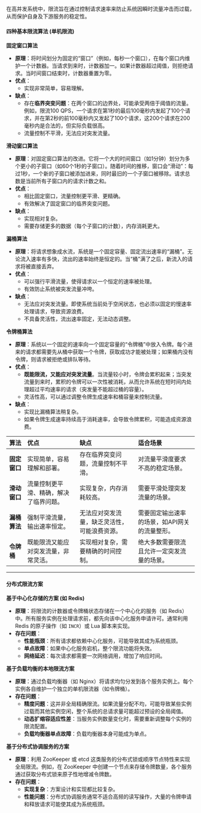 
在高并发系统中，限流旨在通过控制请求速率来防止系统因瞬时流量冲击而过载，从而保护自身及下游服务的稳定性。

#### 四种基本限流算法 (单机限流)

**固定窗口算法**

*   **原理**：将时间划分为固定的“窗口”（例如，每秒一个窗口），在每个窗口内维护一个计数器。当请求到来时，计数器加一。如果计数器超过阈值，则拒绝请求。当时间窗口结束时，计数器重置为零。
*   **优点**：
    *   实现非常简单，容易理解。
*   **缺点**：
    *   存在**临界突变问题**：在两个窗口的边界处，可能承受两倍于阈值的流量。例如，限流100 QPS，一个请求在第1秒的最后100毫秒内发起了100个请求，并在第2秒的前100毫秒内又发起了100个请求，这200个请求在200毫秒内是合法的，但实际负载很高。
    *   流量控制不平滑，无法应对突发流量。

**滑动窗口算法**

*   **原理**：对固定窗口算法的改进。它将一个大的时间窗口（如1分钟）划分为多个更小的子窗口（如60个1秒的子窗口）。随着时间的推移，窗口会“滑动”：每过1秒，一个新的子窗口被添加进来，同时最旧的一个子窗口被移除。请求总数是当前所有子窗口内的请求计数之和。
*   **优点**：
    *   相比固定窗口，流量控制更平滑、更精确。
    *   有效解决了固定窗口的临界突变问题。
*   **缺点**：
    *   实现相对复杂。
    *   需要存储更多的数据（每个子窗口的计数），内存消耗更大。

**漏桶算法**

*   **原理**：将请求想象成水流，系统是一个固定容量、固定流出速率的“漏桶”。无论流入速率有多快，流出的速率始终是恒定的。当“桶”满了之后，新流入的请求将被直接丢弃。
*   **优点**：
    *   可以强行平滑流量，使得请求以一个恒定的速率被处理。
    *   有效防止系统被突发流量冲垮。
*   **缺点**：
    *   无法应对突发流量。即使系统当前处于空闲状态，也必须以固定的慢速率处理请求，导致资源浪费。
    *   不具备灵活性，流出速率固定，无法动态调整。

**令牌桶算法**

*   **原理**：系统以一个固定的速率向一个固定容量的“令牌桶”中放入令牌。每个进来的请求都需要先从桶中获取一个令牌，获取成功才能被处理；如果桶内没有令牌，则请求被拒绝或排队等待。
*   **优点**：
    *   **既能限流，又能应对突发流量**。当流量较小时，令牌会累积起来；当突发流量到来时，累积的令牌可以一次性被消耗，从而允许系统在短时间内处理超过平均速率的请求（突发量不能超过桶的容量）。
    *   灵活性高，可以通过调整令牌生成速率和桶容量来控制流量。
*   **缺点**：
    *   实现比漏桶算法稍复杂。
    *   如果令牌生成速率持续高于消耗速率，会导致令牌累积，可能造成资源浪费。


| 算法 | 优点 | 缺点 | 适合场景 |
| :--- | :--- | :--- | :--- |
| **固定窗口** | 实现简单，容易理解和部署。 | 存在临界突变问题，流量控制不平滑。 | 对流量平滑度要求不高的稳定场景。 |
| **滑动窗口** | 流量控制更平滑、精确，解决了临界问题。 | 实现复杂，内存消耗较高。 | 需要平滑处理突发流量的场景。 |
| **漏桶算法** | 强制平滑流量，输出速率恒定。 | 无法应对突发流量，缺乏灵活性，可能浪费资源。 | 需要固定输出速率的场景，如API网关的流量整形。 |
| **令牌桶** | 既能限流又能应对突发流量，非常灵活。 | 实现相对复杂，需要精确的时间控制。 | 绝大多数需要限流且允许一定突发流量的场景。 |

---

#### **分布式限流方案**

**基于中心化存储的方案 (如 Redis)**

*   **原理**：将限流的计数器或令牌桶状态存储在一个中心化的服务（如 Redis）中。所有服务实例在处理请求前，都先向该中心化服务申请许可。通常利用 Redis 的原子操作（如 `INCR`）或 Lua 脚本来实现。
*   **存在问题**：
    *   **性能瓶颈**：所有请求都依赖中心化服务，可能导致其成为系统瓶颈。
    *   **单点故障**：如果中心化服务宕机，整个限流功能将失效。
    *   **网络延迟**：每次请求都需要一次网络调用，增加了响应时间。

**基于负载均衡的本地限流方案**

*   **原理**：通过负载均衡器（如 Nginx）将请求均匀分发到各个服务实例上。每个实例各自维护一个独立的单机限流器（如令牌桶）。
*   **存在问题**：
    *   **精度问题**：这并非全局精确限流。如果流量分配不均，可能导致某些实例过载而其他实例空闲，整个系统的总请求量可能超过预设的全局阈值。
    *   **动态扩缩容适应性差**：当服务实例数量变化时，需要重新调整每个实例的限流配置。
    *   **负载均衡器单点故障**：负载均衡器本身可能成为单点。

**基于分布式协调服务的方案**

*   **原理**：利用 ZooKeeper 或 etcd 这类服务的分布式锁或顺序节点特性来实现全局限流。例如，在 ZooKeeper 中创建一个节点来存储令牌数量，各个服务通过获取分布式锁来原子性地增减令牌数。
*   **存在问题**：
    *   **实现复杂**：方案设计和实现都比较复杂。
    *   **性能问题**：分布式协调服务通常不适合高频的读写操作，大量的令牌申请和释放请求可能使其成为系统瓶颈。
